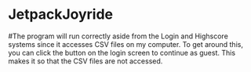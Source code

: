 # JetpackJoyride
#The program will run correctly aside from the Login and Highscore systems since it accesses CSV files on my computer. To get around this, you can click the button on the login screen to continue as guest. This makes it so that the CSV files are not accessed.
